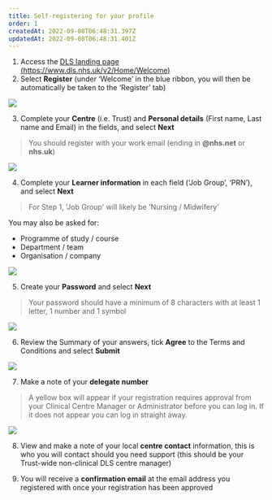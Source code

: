 ```yaml
---
title: Self-registering for your profile
order: 1
createdAt: 2022-09-08T06:48:31.397Z
updatedAt: 2022-09-08T06:48:31.401Z
---
```

1. Access the [DLS landing page (https://www.dls.nhs.uk/v2/Home/Welcome​)](https://www.dls.nhs.uk/v2/Home/Welcome​)
2. ​Select **Register** (under ‘Welcome’ in the blue ribbon, you will then be automatically be taken to the ‘Register’ tab)​

![](/img/em-1-01-Self-register.jpg)

3. ​Complete your **Centre** (i.e. Trust) and **Personal details** (First name, Last name and Email) in the fields, and select **Next**

> You should register with your work email (ending in **@nhs.net** or **nhs.uk**)

![](/img/em-1-02-Self-register.jpg)

4. Complete your **Learner information** in each field (‘Job Group’, ‘PRN’)​, and select **Next**

> For Step 1, 'Job Group' will likely be 'Nursing / Midwifery'

Y﻿ou may also be asked for:

* Programme of study / course
* Department / team
* Organisation / company

![](/img/em-1-03-Self-register.jpg)

5. Create your **Password** and select **Next**

> Your password should have a minimum of 8 characters with at least 1 letter, 1 number and 1 symbol​​​

![](/img/em-1-04-Self-register.jpg)

6. Review the Summary of your answers, tick **Agree** to the Terms and Conditions and select **Submit** 



![](/img/em-1-05-Self-register.jpg)

7. Make a note of your **delegate number​**



> A yellow box will appear if your registration requires approval from your Clinical Centre Manager or Administrator before you can log in. If it does not appear you can log in straight away.



![](/img/em-1-06-Self-register.jpg)

8. View and make a note of your local **centre contact** information, this is who you will contact should you need support (this should be your Trust-wide non-clinical DLS centre manager)

9. You will receive a **confirmation email** at the email address you registered with once your registration has been approved